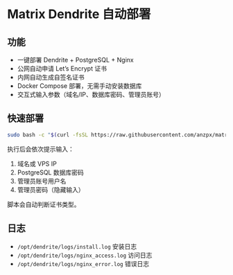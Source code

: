 # Matrix Dendrite 自动部署

## 功能
- 一键部署 Dendrite + PostgreSQL + Nginx
- 公网自动申请 Let’s Encrypt 证书
- 内网自动生成自签名证书
- Docker Compose 部署，无需手动安装数据库
- 交互式输入参数（域名/IP、数据库密码、管理员账号）

## 快速部署

```bash
sudo bash -c "$(curl -fsSL https://raw.githubusercontent.com/anzpx/matrix-dendrite-deploy/main/install_dendrite_interactive.sh)"
```

执行后会依次提示输入：
1. 域名或 VPS IP
2. PostgreSQL 数据库密码
3. 管理员账号用户名
4. 管理员密码（隐藏输入）

脚本会自动判断证书类型。

## 日志
- `/opt/dendrite/logs/install.log` 安装日志
- `/opt/dendrite/logs/nginx_access.log` 访问日志
- `/opt/dendrite/logs/nginx_error.log` 错误日志

